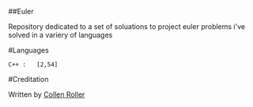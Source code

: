 ##Euler

Repository dedicated to a set of soluations to project euler problems i've 
solved in a variery of languages

#Languages

	C++	:	[2,54]

#Creditation

Written by [Collen Roller][1]

[1]: https://github.com/collen-roller
